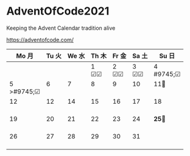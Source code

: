 # AdventOfCode2021

 Keeping the Advent Calendar tradition alive

<https://adventofcode.com/>

 Mo 月 | Tu 火 | We 水 | Th 木 | Fr 金 | Sa 土 | Su 日
----|----|----|----|----|----|----
||||1<br>&#9745;&#9745;|2<br>&#9745;&#9745;|3<br>&#9745;&#9745;|4<br>#9745;&#9745;
5<br>>#9745;&#9745;|6<br><br>|7<br><br>|8<br><br>|9<br><br>|10<br><br>|11🎂<br><br>
12<br><br>|12<br><br>|14<br><br>|15<br><br>|16<br><br>|17<br><br>|18<br><br>
19<br><br>|20<br><br>|21<br><br>|22<br><br>|23<br><br>|24<br><br>|**25**🎄<br><br>
26<br><br>|27<br><br>|28<br><br>|29<br><br>|30<br><br>|31<br><br>